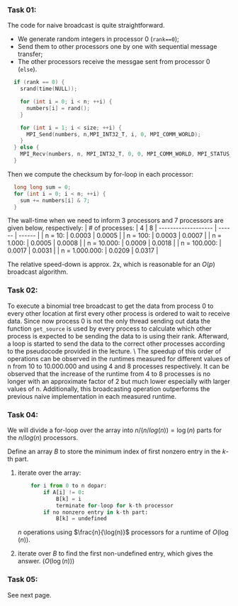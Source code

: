 ### Task 01:
The code for naive broadcast is quite straightforward.

- We generate random integers in processor 0 (`rank==0`);
- Send them to other processors one by one with sequential message transfer;
- The other processors receive the messgae sent from processor 0 (`else`).

```c
  if (rank == 0) {
    srand(time(NULL));

    for (int i = 0; i < n; ++i) {
      numbers[i] = rand();
    }

    for (int i = 1; i < size; ++i) {
      MPI_Send(numbers, n,MPI_INT32_T, i, 0, MPI_COMM_WORLD);
    }
  } else {
    MPI_Recv(numbers, n, MPI_INT32_T, 0, 0, MPI_COMM_WORLD, MPI_STATUS_IGNORE);
  }
```

Then we compute the checksum by for-loop in each processor:
```c
  long long sum = 0;
  for (int i = 0; i < n; ++i) {
    sum += numbers[i] & 7;
  }
```

The wall-time when we need to inform 3 processors and 7 processors are given below, respectively:
|   # of processes:  |  4      |   8   |
-------------------  | ------  | ------ |
| n =            10:  |  0.0003 |   0.0005  |
| n =           100:  |  0.0003 |   0.0007  |
| n =         1.000:  |  0.0005 |   0.0008  |
| n =        10.000:  |  0.0009 |   0.0018  |
| n =       100.000:  |  0.0017 |   0.0031  |
| n =       1.000.000:  |  0.0209 |   0.0317  |

The relative speed-down is approx. 2x, which is reasonable for an $O(p)$ broadcast algorithm.

### Task 02:

To execute a binomial tree broadcast to get the data from process 0 to every
other location at first every other process is ordered to wait to receive data.
Since now process 0 is not the only thread sending out data the function 
```get_source``` is used by every process to calculate which other process 
is expected to be sending the data to is using their rank. Afterward, a loop is
started to send the data to the correct other processes according to the 
pseudocode provided in the lecture. \\
The speedup of this order of operations can be observed in the runtimes 
measured for different values of n from 10 to 10.000.000 and using 4 and 8 
processes respectively. It can be observed that the increase of the runtime from
4 to 8 processes is no longer with an approximate factor of 2 but much lower 
especially with larger values of n. Additionally, this broadcasting operation
outperforms the previous naive implementation in each measured runtime.

### Task 04:

We will divide a for-loop over the array into $n/(n/log(n))=\log(n)$ parts for the $n/log(n)$ processors.

Define an array $B$ to store the minimum index of first nonzero entry in the $k$-th part.

1) iterate over the array:

   ```python
       for i from 0 to n dopar: 
           if A[i] != 0:
               B[k] = i
               terminate for-loop for k-th processor
           if no nonzero entry in k-th part:
               B[k] = undefined
   ```

   $n$ operations using $\frac{n}{\log(n)}$ processors for a runtime of $O(\log(n))$.
2) iterate over $B$ to find the first non-undefined entry, which gives the answer. ($O(\log(n))$)

### Task 05:

See next page.
